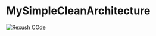 # MySimpleCleanArchitecture
[![Rexush COde](https://circleci.com/gh/vnrcode/MySimpleCleanArchitecture.svg?style=svg)](https://circleci.com/gh/vnrcode/MySimpleCleanArchitecture)
